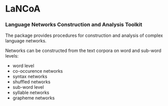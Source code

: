 # LaNCoA #

### Language Networks Construction and Analysis Toolkit ###

The package provides procedures for construction and analysis of complex language networks. 

Networks can be constructed from the text corpora on word and sub-word levels:
* word level
 * co-occurence networks 
 * syntax networks
 * shuffled networks
* sub-word level
 * syllable networks
 * grapheme networks
